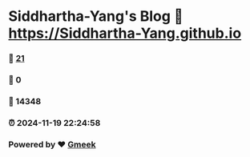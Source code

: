 # Siddhartha-Yang's Blog :link: https://Siddhartha-Yang.github.io 
### :page_facing_up: [21](https://Siddhartha-Yang.github.io/tag.html) 
### :speech_balloon: 0 
### :hibiscus: 14348 
### :alarm_clock: 2024-11-19 22:24:58 
### Powered by :heart: [Gmeek](https://github.com/Meekdai/Gmeek)
